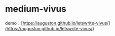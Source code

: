 # medium-vivus

demo：[https://auguston.github.io/letswrite-vivus/](https://auguston.github.io/letswrite-vivus/)
